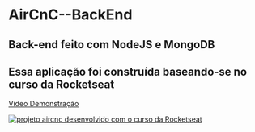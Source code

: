 # AirCnC--BackEnd

## Back-end feito com NodeJS e MongoDB
## Essa aplicação foi construída baseando-se no curso da Rocketseat

[Video Demonstração](https://www.youtube.com/watch?v=hK8lzX7z16s&t=23s)

[![projeto aircnc desenvolvido com o curso da Rocketseat](http://img.youtube.com/vi/hK8lzX7z16s/0.jpg)](http://www.youtube.com/watch?v=hK8lzX7z16s "Projeto AirCnC")

